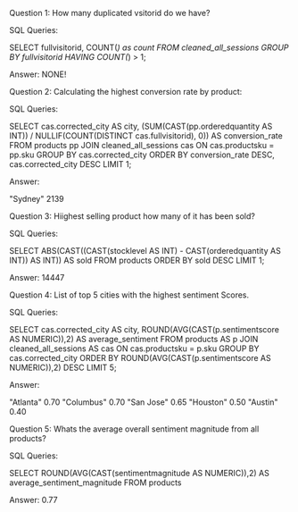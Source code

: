 Question 1: How many duplicated vsitorid do we have? 

SQL Queries:

SELECT fullvisitorid, COUNT(*) as count
FROM cleaned_all_sessions
GROUP BY fullvisitorid
HAVING COUNT(*) > 1;


Answer: 
NONE! 



Question 2: Calculating the highest conversion rate by product: 

SQL Queries:


SELECT cas.corrected_city AS city, (SUM(CAST(pp.orderedquantity AS INT)) / NULLIF(COUNT(DISTINCT cas.fullvisitorid), 0))  AS conversion_rate FROM products pp JOIN cleaned_all_sessions cas ON cas.productsku = pp.sku GROUP BY cas.corrected_city
ORDER BY conversion_rate DESC, cas.corrected_city DESC 
LIMIT 1; 


Answer:

"Sydney"	2139 



Question 3: Hiighest selling product how many of it has been sold? 

SQL Queries:

SELECT 
    ABS(CAST((CAST(stocklevel AS INT) - CAST(orderedquantity AS INT)) AS INT)) AS sold 
FROM 
    products
	ORDER BY sold  DESC
	LIMIT 1;



Answer:
14447 



Question 4: List of top 5 cities with the highest sentiment Scores. 

SQL Queries:

SELECT 
    cas.corrected_city AS city, ROUND(AVG(CAST(p.sentimentscore AS NUMERIC)),2) AS average_sentiment
FROM 
    products AS p
JOIN
    cleaned_all_sessions AS cas
ON
    cas.productsku = p.sku 
GROUP BY
    cas.corrected_city
	ORDER BY ROUND(AVG(CAST(p.sentimentscore AS NUMERIC)),2) DESC
	LIMIT 5; 
	


Answer:

"Atlanta"	0.70
"Columbus"	0.70
"San Jose"	0.65
"Houston"	0.50
"Austin"	0.40



Question 5: Whats the average overall sentiment magnitude from all products? 

SQL Queries:

SELECT 
    ROUND(AVG(CAST(sentimentmagnitude AS NUMERIC)),2) AS average_sentiment_magnitude 
FROM 
    products 


Answer: 0.77
